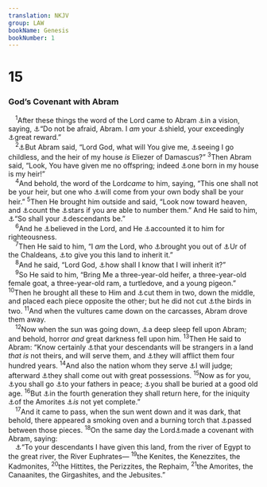 ```yaml
---
translation: NKJV
group: LAW
bookName: Genesis 
bookNumber: 1
---
```


<div class="title"><h1>15</h1><h3>God’s Covenant with Abram</h3></div>
<span class="verse sa_15_1"> <sup>1</sup>After these things the word of the Lord came to Abram <a data-toggle="tooltip" data-placement="bottom" title="Gen. 15:4; 46:2; 1 Sam. 15:10; Dan. 10:1">⚓</a>in a vision, saying, <a data-toggle="tooltip" data-placement="bottom" title="Gen. 21:17; 26:24; Is. 41:10; Dan. 10:12">⚓</a>“Do not be afraid, Abram. I <i>am</i> your <a data-toggle="tooltip" data-placement="bottom" title="Deut. 33:29; Ps. 3:3; 84:11; 91:4">⚓</a>shield, your exceedingly <a data-toggle="tooltip" data-placement="bottom" title="Num. 18:20; Ps. 58:11; Prov. 11:18">⚓</a>great reward.”<br/></span>
<span class="verse sa_15_2"> <sup>2</sup><a data-toggle="tooltip" data-placement="bottom" title="Gen. 17:18">⚓</a>But Abram said, “Lord God, what will You give me, <a data-toggle="tooltip" data-placement="bottom" title="Acts 7:5">⚓</a>seeing I go childless, and the heir of my house <i>is</i> Eliezer of Damascus?” </span>
<span class="verse sa_15_3"><sup>3</sup>Then Abram said, “Look, You have given me no offspring; indeed <a data-toggle="tooltip" data-placement="bottom" title="Gen. 14:14">⚓</a>one born in my house is my heir!”<br/></span>
<span class="verse sa_15_4"> <sup>4</sup>And behold, the word of the Lord<i>came</i> to him, saying, “This one shall not be your heir, but one who <a data-toggle="tooltip" data-placement="bottom" title="2 Sam. 7:12; Gal. 4:28">⚓</a>will come from your own body shall be your heir.” </span>
<span class="verse sa_15_5"><sup>5</sup>Then He brought him outside and said, “Look now toward heaven, and <a data-toggle="tooltip" data-placement="bottom" title="Gen. 22:17; 26:4; Deut. 1:10; Ps. 147:4">⚓</a>count the <a data-toggle="tooltip" data-placement="bottom" title="Jer. 33:22">⚓</a>stars if you are able to number them.” And He said to him, <a data-toggle="tooltip" data-placement="bottom" title="Ex. 32:13; Rom. 4:18; Heb. 11:12">⚓</a>“So shall your <a data-toggle="tooltip" data-placement="bottom" title="Gen. 17:19">⚓</a>descendants be.”<br/></span>
<span class="verse sa_15_6"> <sup>6</sup>And he <a data-toggle="tooltip" data-placement="bottom" title="Gen. 21:1; Rom. 4:3, 9, 22; Gal. 3:6; James 2:23">⚓</a>believed in the Lord, and He <a data-toggle="tooltip" data-placement="bottom" title="Ps. 32:2; 106:31">⚓</a>accounted it to him for righteousness.<br/></span>
<span class="verse sa_15_7"> <sup>7</sup>Then He said to him, “I <i>am</i> the Lord, who <a data-toggle="tooltip" data-placement="bottom" title="Gen. 12:1">⚓</a>brought you out of <a data-toggle="tooltip" data-placement="bottom" title="Gen. 11:28, 31">⚓</a>Ur of the Chaldeans, <a data-toggle="tooltip" data-placement="bottom" title="Gen. 13:15, 17; Ps. 105:42, 44">⚓</a>to give you this land to inherit it.”<br/></span>
<span class="verse sa_15_8"> <sup>8</sup>And he said, “Lord God, <a data-toggle="tooltip" data-placement="bottom" title="Gen. 24:13, 14; Judg. 6:36–40; 1 Sam. 14:9, 10; Luke 1:18">⚓</a>how shall I know that I will inherit it?”<br/></span>
<span class="verse sa_15_9"> <sup>9</sup>So He said to him, “Bring Me a three-year-old heifer, a three-year-old female goat, a three-year-old ram, a turtledove, and a young pigeon.” </span>
<span class="verse sa_15_10"><sup>10</sup>Then he brought all these to Him and <a data-toggle="tooltip" data-placement="bottom" title="Gen. 15:17; Jer. 34:18">⚓</a>cut them in two, down the middle, and placed each piece opposite the other; but he did not cut <a data-toggle="tooltip" data-placement="bottom" title="Lev. 1:17">⚓</a>the birds in two. </span>
<span class="verse sa_15_11"><sup>11</sup>And when the vultures came down on the carcasses, Abram drove them away.<br/></span>
<span class="verse sa_15_12"> <sup>12</sup>Now when the sun was going down, <a data-toggle="tooltip" data-placement="bottom" title="Gen. 2:21; 28:11; Job 33:15">⚓</a>a deep sleep fell upon Abram; and behold, horror <i>and</i> great darkness fell upon him. </span>
<span class="verse sa_15_13"><sup>13</sup>Then He said to Abram: “Know certainly <a data-toggle="tooltip" data-placement="bottom" title="Ex. 1:11; Acts 7:6">⚓</a>that your descendants will be strangers in a land <i>that</i> <i>is</i> not theirs, and will serve them, and <a data-toggle="tooltip" data-placement="bottom" title="Ex. 12:40">⚓</a>they will afflict them four hundred years. </span>
<span class="verse sa_15_14"><sup>14</sup>And also the nation whom they serve <a data-toggle="tooltip" data-placement="bottom" title="Ex. 6:6">⚓</a>I will judge; afterward <a data-toggle="tooltip" data-placement="bottom" title="Ex. 12:36">⚓</a>they shall come out with great possessions. </span>
<span class="verse sa_15_15"><sup>15</sup>Now as for you, <a data-toggle="tooltip" data-placement="bottom" title="Job 5:26">⚓</a>you shall go <a data-toggle="tooltip" data-placement="bottom" title="Gen. 25:8; 47:30">⚓</a>to your fathers in peace; <a data-toggle="tooltip" data-placement="bottom" title="Gen. 25:8">⚓</a>you shall be buried at a good old age. </span>
<span class="verse sa_15_16"><sup>16</sup>But <a data-toggle="tooltip" data-placement="bottom" title="Gen. 15:13; Ex. 12:41">⚓</a>in the fourth generation they shall return here, for the iniquity <a data-toggle="tooltip" data-placement="bottom" title="Gen. 48:22; Lev. 18:24–28; 1 Kin. 21:26">⚓</a>of the Amorites <a data-toggle="tooltip" data-placement="bottom" title="1 Kin. 11:12; Matt. 23:32">⚓</a><i>is</i> not yet complete.”<br/></span>
<span class="verse sa_15_17"> <sup>17</sup>And it came to pass, when the sun went down and it was dark, that behold, there appeared a smoking oven and a burning torch that <a data-toggle="tooltip" data-placement="bottom" title="Jer. 34:18, 19">⚓</a>passed between those pieces. </span>
<span class="verse sa_15_18"><sup>18</sup>On the same day the Lord<a data-toggle="tooltip" data-placement="bottom" title="Gen. 24:7">⚓</a>made a covenant with Abram, saying:<br/> <a data-toggle="tooltip" data-placement="bottom" title="Gen. 12:7; 17:8; Ex. 23:31; Num. 34:3; Deut. 11:24; Josh. 1:4; 21:43; Acts 7:5">⚓</a>“To your descendants I have given this land, from the river of Egypt to the great river, the River Euphrates— </span>
<span class="verse sa_15_19"><sup>19</sup>the Kenites, the Kenezzites, the Kadmonites, </span>
<span class="verse sa_15_20"><sup>20</sup>the Hittites, the Perizzites, the Rephaim, </span>
<span class="verse sa_15_21"><sup>21</sup>the Amorites, the Canaanites, the Girgashites, and the Jebusites.”<br/></span>
